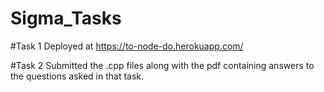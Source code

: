 ﻿# Sigma_Tasks

#Task 1 Deployed at https://to-node-do.herokuapp.com/


#Task 2 Submitted the .cpp files along with the pdf containing answers to the questions asked in that task.
